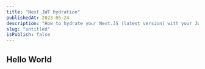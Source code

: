 ```yaml
---
title: "Next JWT hydration"
publishedAt: 2023-05-24
description: "How to hydrate your Next.JS (latest version) with your JWT stored server side"
slug: "untitled"
isPublish: false
---
```


## Hello World
